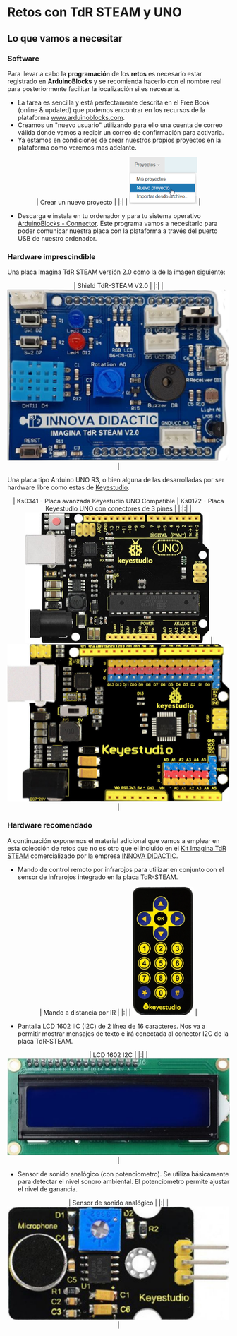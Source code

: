 # Retos con TdR STEAM y UNO

## Lo que vamos a necesitar

### Software
Para llevar a cabo la **programación** de los **retos** es necesario estar registrado en **ArduinoBlocks** y se recomienda hacerlo con el nombre real para posteriormente facilitar la localización si es necesaria.

* La tarea es sencilla y está perfectamente descrita en el Free Book (online & updated) que podemos encontrar en los recursos de la plataforma www.arduinoblocks.com.
* Creamos un "nuevo usuario" utilizando para ello una cuenta de correo válida donde vamos a recibir un correo de confirmación para activarla.
* Ya estamos en condiciones de crear nuestros propios proyectos en la plataforma como veremos mas adelante.

<center>

| Crear un nuevo proyecto |
|:|
| ![Crear un nuevo proyecto](./img/img/inicio/nuevo-proyecto.png) |

</center>

* Descarga e instala en tu ordenador y para tu sistema operativo [ArduinoBlocks - Connector](http://www.arduinoblocks.com/web/site/abconnector5). Este programa vamos a necesitarlo para poder comunicar nuestra placa con la plataforma a través del puerto USB de nuestro ordenador.

### Hardware imprescindible
Una placa Imagina TdR STEAM versión 2.0 como la de la imagen siguiente:

<center>

| Shield TdR-STEAM V2.0 |
|:|
| ![Shield TdR-STEAM V2.0](./img/img/inicio/TdR-STEAM.png) |

</center>

Una placa tipo Arduino UNO R3, o bien alguna de las desarrolladas por ser hardware libre como estas de [Keyestudio](https://www.keyestudio.com/).

<center>

| Ks0341 - Placa avanzada Keyestudio UNO Compatible | Ks0172 - Placa Keyestudio UNO con conectores de 3 pines |
|:|:|
| ![Ks0341 - Placa avanzada Keyestudio UNO Compatible](./img/img/inicio/UNO-R3.png) | ![Ks0172 - Placa Keyestudio UNO con conectores de 3 pines](./img/img/inicio/UNO-R3-pines.png) |

</center>

### Hardware recomendado
A continuación exponemos el material adicional que vamos a emplear en esta colección de retos que no es otro que el incluido en el [Kit Imagina TdR STEAM](https://shop.innovadidactic.com/es/para-centros-educativos/1445-kit-imagina-tdr-steam-basado-en-arduino.html) comercializado por la empresa [INNOVA DIDACTIC](https://shop.innovadidactic.com/es/).

* Mando de control remoto por infrarojos para utilizar en conjunto con el sensor de infrarojos integrado en la placa TdR-STEAM.

<center>

| Mando a distancia por IR |
|:|
| ![Mando a distancia por IR](./img/img/inicio/mando-IR.png) |

</center>

* Pantalla LCD 1602 IIC (I2C) de 2 línea de 16 caracteres. Nos va a permitir mostrar mensajes de texto e irá conectada al conector I2C de la placa TdR-STEAM.

<center>

| LCD 1602 I2C |
|:|
| ![LCD 1602 I2C](./img/img/inicio/LCD1602.png) |

</center>

* Sensor de sonido analógico (con potenciometro). Se utiliza básicamente para detectar el nivel sonoro ambiental. El potenciometro permite ajustar el nivel de ganancia.

<center>

| Sensor de sonido analógico |
|:|
| ![Sensor de sonido analógico](./img/img/inicio/Microfono.png) |

</center>
